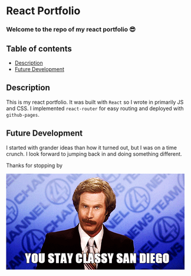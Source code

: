 # React Portfolio

### Welcome to the repo of my react portfolio 😎

## Table of contents <br />
 - [Description](#Description) <br />
 - [Future Development](#Future) <br />

## Description 

This is my react portfolio. It was built with `React` so I wrote in primarily JS and CSS. I implemented `react-router` for easy routing and deployed with `github-pages`. 

## Future Development
I started with grander ideas than how it turned out, but I was on a time crunch. I look forward to jumping back in and doing something different.


Thanks for stopping by 

 ![Stay Clasy](./src/assets/Stay_Classy.gif)
